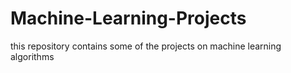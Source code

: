 # Machine-Learning-Projects
this repository contains some of the projects on machine learning algorithms

